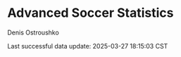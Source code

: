 # Advanced Soccer Statistics
Denis Ostroushko

<!-- gfm -->

Last successful data update: 2025-03-27 18:15:03 CST
